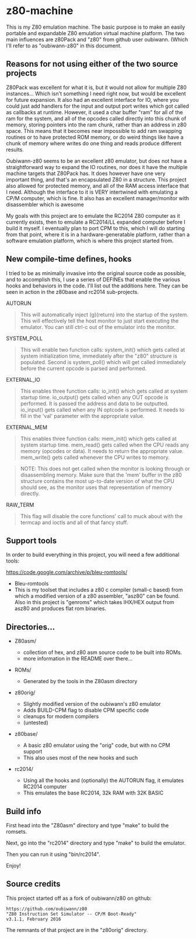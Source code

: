 # z80-machine

This is my Z80 emulation machine. The basic purpose is to make an
easily portable and expandable Z80 emulation virtual machine platform.
The two main influences are z80Pack and "z80" from github user
oubiwann. (Which I'll refer to as "oubiwann-z80" in this document.

## Reasons for not using either of the two source projects

Z80Pack was excellent for what it is, but it would not allow for
multiple Z80 instances... Which isn't something I need right now,
but would be excellent for future expansion.  It also had an excellent
interface for IO, where you could just add handlers for the input
and output port writes which got called as callbacks at runtime.
However, it used a char buffer "ram" for all of the ram for the
system, and all of the opcodes called directly into this chunk of
memory, storing pointers into the ram chunk, rather than an address
in z80 space.  This means that it becomes near impossible to add
ram swapping routines or to have protected ROM memory, or do weird
things like have a chunk of memory where writes do one thing and
reads produce different results.

Oubiwann-z80 seems to be an excellent z80 emulator, but does not
have a straightforward way to expand the IO routines, nor does it
have the multiple machine targets that Z80Pack has.  It does however
have one very important thing, and that's an encapsulated Z80 in a
structure.  This project also allowed for protected memory, and all
of the RAM access interface that I need. Although the interface to
it is VERY intertwined with emulating a CP/M computer, which is
fine.  It also has an excellent manager/monitor with disassembler
which is awesome

My goals with this project are to emulate the RC2014 Z80 computer
as it currently exists, then to emulate a RC2014/LL expanded computer
before I build it myself.  I eventually plan to port CPM to this,
which I will do starting from that point, where it is in a
hardware-generatable platform, rather than a software emulation
platform, which is where this project started from.

## New compile-time defines, hooks

I tried to be as minimally invasive into the original source code as
possible, and to accomplish this, I use a series of DEFINEs that 
enable the various hooks and behaviors in the code. I'll list out
the additions here.  They can be seen in action in the z80base and 
rc2014 sub-projects.

AUTORUN

> This will automatically inject (g)(return) into the startup
> of the system. This will effectively tell the host monitor to
> just start executing the emulator.  You can still ctrl-c out 
> of the emulator into the monitor.

SYSTEM\_POLL

> This will enable two function calls:  system\_init() which gets called
> at system initialization time, immediately after the "z80" structure
> is populated.  Second is system\_poll() which will get called 
> immediately before the current opcode is parsed and performed.

EXTERNAL\_IO

> This enables three function calls: io\_init() which gets called at 
> system startup time.  io\_output() gets called when any OUT opcode
> is performed.  It is passed the address and data to be outputted. 
> io\_input() gets called when any IN optcode is performed.  It 
> needs to fill in the 'val' parameter with the appropriate value.

EXTERNAL\_MEM

> This enables three function calls: mem\_init() which gets called at 
> system startup time.  mem\_read() gets called when the CPU reads 
> any memory (opcodes or data).  It needs to return the appropriate 
> value.  mem\_write() gets called whenever the CPU writes to memory.

> NOTE: This does not get called when the monitor is looking through
> or disassembling memory.  Make sure that the 'mem' buffer in the
> z80 structure contains the most up-to-date version of what the 
> CPU should see, as the monitor uses that representation of memory
> directly.

RAW\_TERM

> This flag will disable the core functions' call to muck about 
> with the termcap and ioctls and all of that fancy stuff.

## Support tools

In order to build everything in this project, you will need a few
additional tools:

https://code.google.com/archive/p/bleu-romtools/
- Bleu-romtools
- This is my toolset that includes a z80 c compiler (small-c based) 
  from which a modified version of a z80 assembler, "asz80" can be
  found.  Also in this project is "genroms" which takes IHX/HEX output
  from asz80 and produces flat rom binaries.


## Directories...

- Z80asm/
    -  collection of hex, and z80 asm source code to be built into ROMs.
    -  more information in the README over there...

- ROMs/
    -  Generated by the tools in the Z80asm directory

- z80orig/
    -  Slightly modified version of the oubiwann's z80 emulator
    -  Adds BUILD-CPM flag to disable CPM specific code
    -  cleanups for modern compilers
    -  (untested)

- z80base/
    -  A basic z80 emulator using the "orig" code, but with no CPM support
    -  This also uses most of the new hooks and such

- rc2014/
    - Using all the hooks and (optionally) the AUTORUN flag, it
      emulates RC2014 computer
    - This emulates the base RC2014, 32k RAM with 32K BASIC

## Build info

First head into the "Z80asm" directory and type "make" to build the
romsets.

Next, go into the "rc2014" directory and type "make" to build the
emulator.

Then you can run it using "bin/rc2014".

Enjoy!

## Source credits

This project started off as a fork of oubiwann/z80 on github:

	https://github.com/oubiwann/z80
	"Z80 Instruction Set Simulator -- CP/M Boot-Ready"
	v3.1.1, February 2016

The remnants of that project are in the "z80orig" directory.
